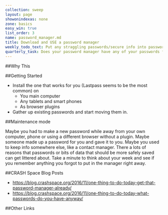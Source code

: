 ```yaml
---
collection: sweep
layout: page
showonindexas: none
zone: basics
easy_win: true
list_order: 3
name: password_manager.md
title: Download and USE a password manager
weekly_todo_text: Put any straggling passwords/secure info into password manager.
quarterly_task: Does your password manager have any of your passwords flagged as old or bad?
---
```

##Why This


##Getting Started

* Install the one that works for you (Lastpass seems to be the most common) on
  * You main computer
  * Any tablets and smart phones
  * As browser plugins
* Gather up existing passwords and start moving them in.

##Maintenance mode

Maybe you had to make a new password while away from your own computer, phone or using a different browser without a plugin. Maybe someone made up a password for you and gave it to you. Maybe you used to keep info somewhere else, like a contact manager. There a lots of reasons that passwords or bits of data that should be more safely saved can get littered about. Take a minute to think about your week and see if you remember anything you forgot to put in the manager right away.

##CRASH Space Blog Posts
* <https://blog.crashspace.org/2016/11/one-thing-to-do-today-get-that-password-manager-already/>
* <https://blog.crashspace.org/2016/11/one-thing-to-do-today-what-passwords-do-you-have-anyway/>

##Other Links
